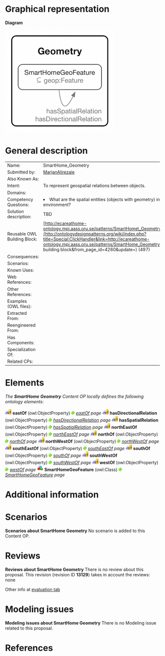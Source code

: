 #  Graphical representation


__Diagram__




[![Image:Geo.png](./20170124104710!Geo.png)](../Image/Geo.png.md "Image:Geo.png")




#  General description




|  |  |
| --- | --- |
|  Name: |  SmartHome\_Geometry |
|  Submitted by: | [MarjanAlirezaie](../User/MarjanAlirezaie.md "User:MarjanAlirezaie") |
|  Also Known As: |  |
|  Intent: |  To represent geospatial relations between objects. |
|  Domains: |  |
|  Competency Questions: | <li> What are the spatial entities (objects with geometry) in a smart home environment?</li> |
|  Solution description: |  TBD |
|  Reusable OWL Building Block: | [http://ecareathome-ontology.mpi.aass.oru.se/patterns/SmartHome\_Geometry.owl](http://ontologydesignpatterns.org/wiki/index.php?title=Special:ClickHandler&link=http://ecareathome-ontology.mpi.aass.oru.se/patterns/SmartHome_Geometry.owl&message=OWL building block&from_page_id=4260&update=) (497) |
|  Consequences: |  |
|  Scenarios: |  |
|  Known Uses: |  |
|  Web References: |  |
|  Other References: |  |
|  Examples (OWL files): |  |
|  Extracted From: |  |
|  Reengineered From: |  |
|  Has Components: |  |
|  Specialization Of: |  |
|  Related CPs: |  |


  




#  Elements


_The __SmartHome Geometry__ Content OP locally defines the following ontology elements:_



[![ObjectProperty](./20px-ObjectProperty.gif)](../Image/ObjectProperty.gif.md "ObjectProperty") __eastOf__ (owl:ObjectProperty) 
 [![](./11px-ArrowRight.gif)](../Image/ArrowRight.gif.md "ArrowRight.gif") _[eastOf](./SmartHome_Geometry/eastOf.md "Submissions:SmartHome Geometry/eastOf") page_
[![ObjectProperty](./20px-ObjectProperty.gif)](../Image/ObjectProperty.gif.md "ObjectProperty") __hasDirectionalRelation__ (owl:ObjectProperty) 
 [![](./11px-ArrowRight.gif)](../Image/ArrowRight.gif.md "ArrowRight.gif") _[hasDirectionalRelation](./SmartHome_Geometry/hasDirectionalRelation.md "Submissions:SmartHome Geometry/hasDirectionalRelation") page_
[![ObjectProperty](./20px-ObjectProperty.gif)](../Image/ObjectProperty.gif.md "ObjectProperty") __hasSpatialRelation__ (owl:ObjectProperty) 
 [![](./11px-ArrowRight.gif)](../Image/ArrowRight.gif.md "ArrowRight.gif") _[hasSpatialRelation](./SmartHome_Geometry/hasSpatialRelation.md "Submissions:SmartHome Geometry/hasSpatialRelation") page_
[![ObjectProperty](./20px-ObjectProperty.gif)](../Image/ObjectProperty.gif.md "ObjectProperty") __northEastOf__ (owl:ObjectProperty) 
 [![](./11px-ArrowRight.gif)](../Image/ArrowRight.gif.md "ArrowRight.gif") _[northEastOf](./SmartHome_Geometry/northEastOf.md "Submissions:SmartHome Geometry/northEastOf") page_
[![ObjectProperty](./20px-ObjectProperty.gif)](../Image/ObjectProperty.gif.md "ObjectProperty") __northOf__ (owl:ObjectProperty) 
 [![](./11px-ArrowRight.gif)](../Image/ArrowRight.gif.md "ArrowRight.gif") _[northOf](./SmartHome_Geometry/northOf.md "Submissions:SmartHome Geometry/northOf") page_
[![ObjectProperty](./20px-ObjectProperty.gif)](../Image/ObjectProperty.gif.md "ObjectProperty") __northWestOf__ (owl:ObjectProperty) 
 [![](./11px-ArrowRight.gif)](../Image/ArrowRight.gif.md "ArrowRight.gif") _[northWestOf](./SmartHome_Geometry/northWestOf.md "Submissions:SmartHome Geometry/northWestOf") page_
[![ObjectProperty](./20px-ObjectProperty.gif)](../Image/ObjectProperty.gif.md "ObjectProperty") __southEastOf__ (owl:ObjectProperty) 
 [![](./11px-ArrowRight.gif)](../Image/ArrowRight.gif.md "ArrowRight.gif") _[southEastOf](./SmartHome_Geometry/southEastOf.md "Submissions:SmartHome Geometry/southEastOf") page_
[![ObjectProperty](./20px-ObjectProperty.gif)](../Image/ObjectProperty.gif.md "ObjectProperty") __southOf__ (owl:ObjectProperty) 
 [![](./11px-ArrowRight.gif)](../Image/ArrowRight.gif.md "ArrowRight.gif") _[southOf](./SmartHome_Geometry/southOf.md "Submissions:SmartHome Geometry/southOf") page_
[![ObjectProperty](./20px-ObjectProperty.gif)](../Image/ObjectProperty.gif.md "ObjectProperty") __southWestOf__ (owl:ObjectProperty) 
 [![](./11px-ArrowRight.gif)](../Image/ArrowRight.gif.md "ArrowRight.gif") _[southWestOf](./SmartHome_Geometry/southWestOf.md "Submissions:SmartHome Geometry/southWestOf") page_
[![ObjectProperty](./20px-ObjectProperty.gif)](../Image/ObjectProperty.gif.md "ObjectProperty") __westOf__ (owl:ObjectProperty) 
 [![](./11px-ArrowRight.gif)](../Image/ArrowRight.gif.md "ArrowRight.gif") _[westOf](./SmartHome_Geometry/westOf.md "Submissions:SmartHome Geometry/westOf") page_
[![Class](./20px-Class.gif)](../Image/Class.gif.md "Class") __SmartHomeGeoFeature__ (owl:Class) 
 [![](./11px-ArrowRight.gif)](../Image/ArrowRight.gif.md "ArrowRight.gif") _[SmartHomeGeoFeature](./SmartHome_Geometry/SmartHomeGeoFeature.md "Submissions:SmartHome Geometry/SmartHomeGeoFeature") page_
#  Additional information


#  Scenarios



__Scenarios about SmartHome Geometry__
No scenario is added to this Content OP.




#  Reviews



__Reviews about SmartHome Geometry__
There is no review about this proposal.
This revision (revision ID __13129__) takes in account the reviews: none


Other info at [evaluation tab](http://ontologydesignpatterns.org/wiki/index.php?title=Submissions:SmartHome_Geometry&action=evaluation "http://ontologydesignpatterns.org/wiki/index.php?title=Submissions:SmartHome_Geometry&action=evaluation")




  




#  Modeling issues



__Modeling issues about SmartHome Geometry__
There is no Modeling issue related to this proposal.




  




#  References